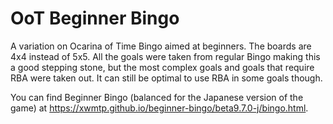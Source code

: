 # OoT Beginner Bingo
A variation on Ocarina of Time Bingo aimed at beginners. The boards are 4x4 instead of 5x5. All the goals were taken from regular Bingo making this a good stepping stone, but the most complex goals and goals that require RBA were taken out. It can still be optimal to use RBA in some goals though.

You can find Beginner Bingo (balanced for the Japanese version of the game) at https://xwmtp.github.io/beginner-bingo/beta9.7.0-j/bingo.html.
